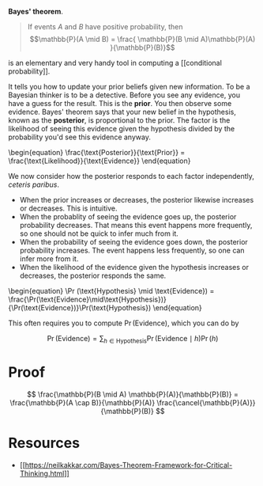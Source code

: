 **Bayes' theorem**.

> If events $A$ and $B$ have positive probability, then $$\mathbb{P}(A \mid B) = \frac{ \mathbb{P}(B \mid A)\mathbb{P}(A) }{\mathbb{P}(B)}$$


is an elementary and very handy tool in computing a [[conditional probability]].


It tells you how to update your prior beliefs given new information. To be a Bayesian thinker is to be a detective. Before you see any evidence, you have a guess for the result. This is the **prior**. You then observe some evidence. Bayes' theorem says that your new belief in the hypothesis, known as the **posterior**, is proportional to the prior. The factor is the likelihood of seeing this evidence given the hypothesis divided by the probability you'd see this evidence anyway.

\begin{equation}
\frac{\text{Posterior}}{\text{Prior}} = \frac{\text{Likelihood}}{\text{Evidence}}
\end{equation}

We now consider how the posterior responds to each factor independently, _ceteris paribus_.

* When the prior increases or decreases, the posterior likewise increases or decreases. This is intuitive.
* When the probablity of seeing the evidence goes up, the posterior probability decreases. That means this event happens more frequently, so one should not be quick to infer much from it.
* When the probability of seeing the evidence goes down, the posterior probability increases. The event happens less frequently, so one can infer more from it.
* When the likelihood of the evidence given the hypothesis increases or decreases, the posterior responds the same. 


\begin{equation}
\Pr (\text{Hypothesis} \mid \text{Evidence}) = \frac{\Pr(\text{Evidence}\mid\text{Hypothesis})}{\Pr(\text{Evidence})}\Pr(\text{Hypothesis})
\end{equation}

This often requires you to compute $\Pr(\text{Evidence})$, which you can do by

$$
\Pr(\text{Evidence}) = \sum_{h \in \text{Hypothesis}} \Pr(\text{Evidence}\mid h) \Pr(h)
$$

# Proof

$$
\frac{\mathbb{P}(B \mid A) \mathbb{P}(A)}{\mathbb{P}(B)} = \frac{\mathbb{P}(A \cap B)}{\mathbb{P}(A)} \frac{\cancel{\mathbb{P}(A)}}{\mathbb{P}(B)}
$$

# Resources

* [[https://neilkakkar.com/Bayes-Theorem-Framework-for-Critical-Thinking.html]]